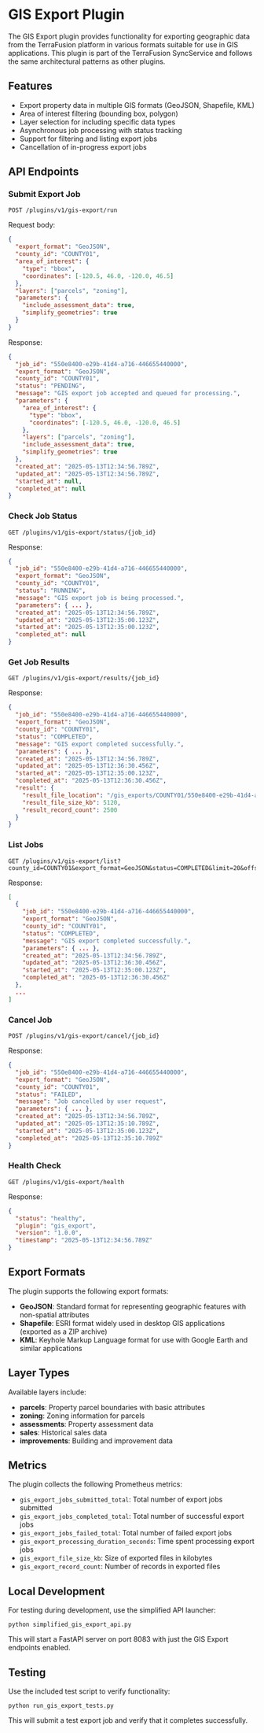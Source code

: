 # GIS Export Plugin

The GIS Export plugin provides functionality for exporting geographic data from the TerraFusion platform in various formats suitable for use in GIS applications. This plugin is part of the TerraFusion SyncService and follows the same architectural patterns as other plugins.

## Features

- Export property data in multiple GIS formats (GeoJSON, Shapefile, KML)
- Area of interest filtering (bounding box, polygon)
- Layer selection for including specific data types
- Asynchronous job processing with status tracking
- Support for filtering and listing export jobs
- Cancellation of in-progress export jobs

## API Endpoints

### Submit Export Job

```
POST /plugins/v1/gis-export/run
```

Request body:
```json
{
  "export_format": "GeoJSON",
  "county_id": "COUNTY01",
  "area_of_interest": {
    "type": "bbox",
    "coordinates": [-120.5, 46.0, -120.0, 46.5]
  },
  "layers": ["parcels", "zoning"],
  "parameters": {
    "include_assessment_data": true,
    "simplify_geometries": true
  }
}
```

Response:
```json
{
  "job_id": "550e8400-e29b-41d4-a716-446655440000",
  "export_format": "GeoJSON",
  "county_id": "COUNTY01",
  "status": "PENDING",
  "message": "GIS export job accepted and queued for processing.",
  "parameters": {
    "area_of_interest": {
      "type": "bbox",
      "coordinates": [-120.5, 46.0, -120.0, 46.5]
    },
    "layers": ["parcels", "zoning"],
    "include_assessment_data": true,
    "simplify_geometries": true
  },
  "created_at": "2025-05-13T12:34:56.789Z",
  "updated_at": "2025-05-13T12:34:56.789Z",
  "started_at": null,
  "completed_at": null
}
```

### Check Job Status

```
GET /plugins/v1/gis-export/status/{job_id}
```

Response:
```json
{
  "job_id": "550e8400-e29b-41d4-a716-446655440000",
  "export_format": "GeoJSON",
  "county_id": "COUNTY01",
  "status": "RUNNING",
  "message": "GIS export job is being processed.",
  "parameters": { ... },
  "created_at": "2025-05-13T12:34:56.789Z",
  "updated_at": "2025-05-13T12:35:00.123Z",
  "started_at": "2025-05-13T12:35:00.123Z",
  "completed_at": null
}
```

### Get Job Results

```
GET /plugins/v1/gis-export/results/{job_id}
```

Response:
```json
{
  "job_id": "550e8400-e29b-41d4-a716-446655440000",
  "export_format": "GeoJSON",
  "county_id": "COUNTY01",
  "status": "COMPLETED",
  "message": "GIS export completed successfully.",
  "parameters": { ... },
  "created_at": "2025-05-13T12:34:56.789Z",
  "updated_at": "2025-05-13T12:36:30.456Z",
  "started_at": "2025-05-13T12:35:00.123Z",
  "completed_at": "2025-05-13T12:36:30.456Z",
  "result": {
    "result_file_location": "/gis_exports/COUNTY01/550e8400-e29b-41d4-a716-446655440000_parcels_zoning.geojson",
    "result_file_size_kb": 5120,
    "result_record_count": 2500
  }
}
```

### List Jobs

```
GET /plugins/v1/gis-export/list?county_id=COUNTY01&export_format=GeoJSON&status=COMPLETED&limit=20&offset=0
```

Response:
```json
[
  {
    "job_id": "550e8400-e29b-41d4-a716-446655440000",
    "export_format": "GeoJSON",
    "county_id": "COUNTY01",
    "status": "COMPLETED",
    "message": "GIS export completed successfully.",
    "parameters": { ... },
    "created_at": "2025-05-13T12:34:56.789Z",
    "updated_at": "2025-05-13T12:36:30.456Z",
    "started_at": "2025-05-13T12:35:00.123Z",
    "completed_at": "2025-05-13T12:36:30.456Z"
  },
  ...
]
```

### Cancel Job

```
POST /plugins/v1/gis-export/cancel/{job_id}
```

Response:
```json
{
  "job_id": "550e8400-e29b-41d4-a716-446655440000",
  "export_format": "GeoJSON",
  "county_id": "COUNTY01",
  "status": "FAILED",
  "message": "Job cancelled by user request",
  "parameters": { ... },
  "created_at": "2025-05-13T12:34:56.789Z",
  "updated_at": "2025-05-13T12:35:10.789Z",
  "started_at": "2025-05-13T12:35:00.123Z",
  "completed_at": "2025-05-13T12:35:10.789Z"
}
```

### Health Check

```
GET /plugins/v1/gis-export/health
```

Response:
```json
{
  "status": "healthy",
  "plugin": "gis_export",
  "version": "1.0.0",
  "timestamp": "2025-05-13T12:34:56.789Z"
}
```

## Export Formats

The plugin supports the following export formats:

- **GeoJSON**: Standard format for representing geographic features with non-spatial attributes
- **Shapefile**: ESRI format widely used in desktop GIS applications (exported as a ZIP archive)
- **KML**: Keyhole Markup Language format for use with Google Earth and similar applications

## Layer Types

Available layers include:

- **parcels**: Property parcel boundaries with basic attributes
- **zoning**: Zoning information for parcels
- **assessments**: Property assessment data
- **sales**: Historical sales data
- **improvements**: Building and improvement data

## Metrics

The plugin collects the following Prometheus metrics:

- `gis_export_jobs_submitted_total`: Total number of export jobs submitted
- `gis_export_jobs_completed_total`: Total number of successful export jobs
- `gis_export_jobs_failed_total`: Total number of failed export jobs
- `gis_export_processing_duration_seconds`: Time spent processing export jobs
- `gis_export_file_size_kb`: Size of exported files in kilobytes
- `gis_export_record_count`: Number of records in exported files

## Local Development

For testing during development, use the simplified API launcher:

```
python simplified_gis_export_api.py
```

This will start a FastAPI server on port 8083 with just the GIS Export endpoints enabled.

## Testing

Use the included test script to verify functionality:

```
python run_gis_export_tests.py
```

This will submit a test export job and verify that it completes successfully.